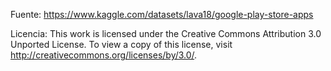 Fuente: 
 https://www.kaggle.com/datasets/lava18/google-play-store-apps

Licencia: 
 This work is licensed under the Creative Commons Attribution 3.0 Unported License. To view a copy of this license, visit http://creativecommons.org/licenses/by/3.0/.
